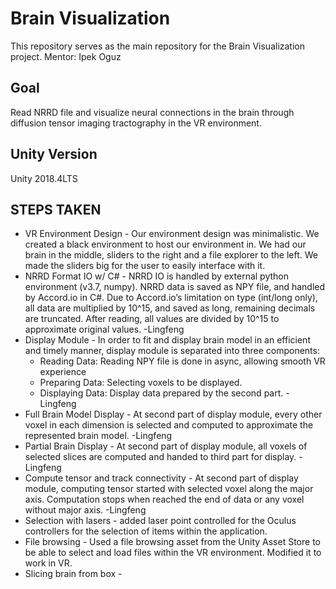 # Brain Visualization
This repository serves as the main repository for the Brain Visualization project. Mentor: Ipek Oguz

## Goal
Read NRRD file and visualize neural connections in the brain through diffusion tensor imaging tractography in the VR environment.

## Unity Version
Unity 2018.4LTS

## STEPS TAKEN 
* VR Environment Design - Our environment design was minimalistic. We created a black environment to host our environment in. We had our brain in the middle, sliders to the right and a file explorer to the left. We made the sliders big for the user to easily interface with it.
* NRRD Format IO w/ C# - NRRD IO is handled by external python environment (v3.7, numpy). NRRD data is saved as NPY file, and handled by Accord.io in C#. Due to Accord.io’s limitation on type (int/long only), all data are multiplied by 10^15, and saved as long, remaining decimals are truncated. After reading, all values are divided by 10^15 to approximate original values. -Lingfeng
* Display Module - In order to fit and display brain model in an efficient and timely manner, display module is separated into three components:
  * Reading Data: Reading NPY file is done in async, allowing smooth VR experience
  * Preparing Data: Selecting voxels to be displayed.
  * Displaying Data: Display data prepared by the second part. -Lingfeng
* Full Brain Model Display - At second part of display module, every other voxel in each dimension is selected and computed to approximate the represented brain model. -Lingfeng
* Partial Brain Display - At second part of display module, all voxels of selected slices are computed and handed to third part for display. -Lingfeng
* Compute tensor and track connectivity - At second part of display module, computing tensor started with selected voxel along the major axis. Computation stops when reached the end of data or any voxel without major axis. -Lingfeng
* Selection with lasers -  added laser point controlled for the Oculus controllers for the selection of items within the application.  
* File browsing - Used a file browsing asset from the Unity Asset Store to be able to select and load files within the VR environment. Modified it to work in VR.
* Slicing brain from box -
